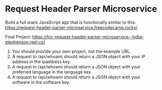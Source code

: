 # Request Header Parser Microservice

Build a full stack JavaScript app that is functionally similar to this: <https://request-header-parser-microservice.freecodecamp.rocks/>.

Final Project: <https://fcc-request-header-parser-microservice--lydia-stephenson.repl.co/>

1. You should provide your own project, not the example URL.
2. A request to /api/whoami should return a JSON object with your IP address in the ipaddress key.
3. A request to /api/whoami should return a JSON object with your preferred language in the language key.
4. A request to /api/whoami should return a JSON object with your software in the software key.
